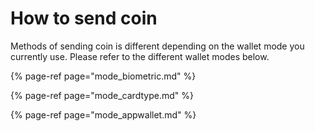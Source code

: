 # How to send coin

Methods of sending coin is different depending on the wallet mode you currently use. Please refer to the different wallet modes below.

{% page-ref page="mode\_biometric.md" %}

{% page-ref page="mode\_cardtype.md" %}

{% page-ref page="mode\_appwallet.md" %}



